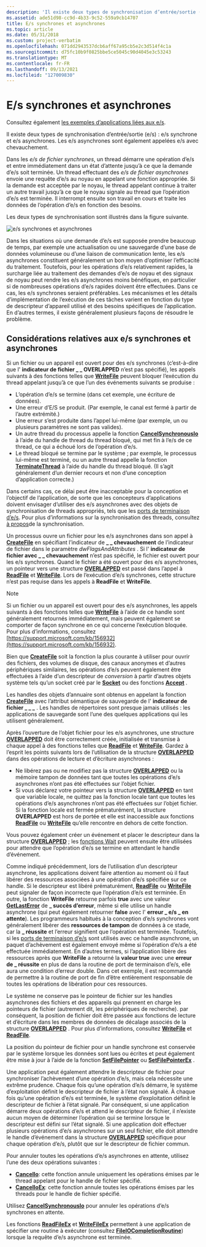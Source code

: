 ```yaml
---
description: 'Il existe deux types de synchronisation d’entrée/sortie (e/s) : e/s synchrone et e/s asynchrones. Les e/s asynchrones sont également appelées e/s avec chevauchement.'
ms.assetid: ade51d98-cc9d-4b33-9c52-559a9cb14707
title: E/s synchrones et asynchrones
ms.topic: article
ms.date: 05/31/2018
ms.custom: project-verbatim
ms.openlocfilehash: 071dd2943537dcb6aff67a95cb5e2c3d514f4c1a
ms.sourcegitcommit: d75fc10b9f0825bbe5ce5045c90d4045e3c53243
ms.translationtype: MT
ms.contentlocale: fr-FR
ms.lasthandoff: 09/13/2021
ms.locfileid: "127009830"
---
```

# <a name="synchronous-and-asynchronous-io"></a>E/s synchrones et asynchrones

Consultez également [les exemples d’applications liées aux e/s](https://github.com/microsoft/Windows-classic-samples/tree/master/Samples/Win7Samples/winbase/io).

Il existe deux types de synchronisation d’entrée/sortie (e/s) : e/s synchrone et e/s asynchrones. Les e/s asynchrones sont également appelées e/s avec chevauchement.

Dans les *e/s de fichier synchrones*, un thread démarre une opération d’e/s et entre immédiatement dans un état d’attente jusqu’à ce que la demande d’e/s soit terminée. Un thread effectuant des *e/s de fichier asynchrones* envoie une requête d’e/s au noyau en appelant une fonction appropriée. Si la demande est acceptée par le noyau, le thread appelant continue à traiter un autre travail jusqu’à ce que le noyau signale au thread que l’opération d’e/s est terminée. Il interrompt ensuite son travail en cours et traite les données de l’opération d’e/s en fonction des besoins.

Les deux types de synchronisation sont illustrés dans la figure suivante.

![e/s synchrones et asynchrones](images/fig2bedit.png)

Dans les situations où une demande d’e/s est supposée prendre beaucoup de temps, par exemple une actualisation ou une sauvegarde d’une base de données volumineuse ou d’une liaison de communication lente, les e/s asynchrones constituent généralement un bon moyen d’optimiser l’efficacité du traitement. Toutefois, pour les opérations d’e/s relativement rapides, la surcharge liée au traitement des demandes d’e/s de noyau et des signaux de noyau peut rendre les e/s asynchrones moins bénéfiques, en particulier si de nombreuses opérations d’e/s rapides doivent être effectuées. Dans ce cas, les e/s synchrones seraient préférables. Les mécanismes et les détails d’implémentation de l’exécution de ces tâches varient en fonction du type de descripteur d’appareil utilisé et des besoins spécifiques de l’application. En d’autres termes, il existe généralement plusieurs façons de résoudre le problème.

## <a name="synchronous-and-asynchronous-io-considerations"></a>Considérations relatives aux e/s synchrones et asynchrones

Si un fichier ou un appareil est ouvert pour des e/s synchrones (c’est-à-dire que l' **indicateur de fichier \_ \_ OVERLAPPED** n’est pas spécifié), les appels suivants à des fonctions telles que [**WriteFile**](/windows/desktop/api/FileAPI/nf-fileapi-writefile) peuvent bloquer l’exécution du thread appelant jusqu’à ce que l’un des événements suivants se produise :

-   L’opération d’e/s se termine (dans cet exemple, une écriture de données).
-   Une erreur d’E/S se produit. (Par exemple, le canal est fermé à partir de l’autre extrémité.)
-   Une erreur s’est produite dans l’appel lui-même (par exemple, un ou plusieurs paramètres ne sont pas valides).
-   Un autre thread du processus appelle la fonction [**CancelSynchronousIo**](cancelsynchronousio-func.md) à l’aide du handle de thread du thread bloqué, qui met fin à l’e/s de ce thread, ce qui a échoué lors de l’opération d’e/s.
-   Le thread bloqué se termine par le système ; par exemple, le processus lui-même est terminé, ou un autre thread appelle la fonction [**TerminateThread**](/windows/desktop/api/processthreadsapi/nf-processthreadsapi-terminatethread) à l’aide du handle du thread bloqué. (Il s’agit généralement d’un dernier recours et non d’une conception d’application correcte.)

Dans certains cas, ce délai peut être inacceptable pour la conception et l’objectif de l’application, de sorte que les concepteurs d’applications doivent envisager d’utiliser des e/s asynchrones avec des objets de synchronisation de threads appropriés, tels que les [ports de terminaison d’e/s](i-o-completion-ports.md). Pour plus d’informations sur la synchronisation des threads, consultez [à propos](/windows/desktop/Sync/about-synchronization)de la synchronisation.

Un processus ouvre un fichier pour les e/s asynchrones dans son appel à [**CreateFile**](/windows/desktop/api/FileAPI/nf-fileapi-createfilea) en spécifiant l’indicateur de **\_ \_ chevauchement** de l’indicateur de fichier dans le paramètre *dwFlagsAndAttributes* . Si l' **indicateur de fichier avec \_ \_ chevauchement** n’est pas spécifié, le fichier est ouvert pour les e/s synchrones. Quand le fichier a été ouvert pour des e/s asynchrones, un pointeur vers une structure [**OVERLAPPED**](/windows/desktop/api/MinWinBase/ns-minwinbase-overlapped_entry) est passé dans l’appel à [**ReadFile**](/windows/desktop/api/FileAPI/nf-fileapi-readfile) et [**WriteFile**](/windows/desktop/api/FileAPI/nf-fileapi-writefile). Lors de l’exécution d’e/s synchrones, cette structure n’est pas requise dans les appels à **ReadFile** et **WriteFile**.

> [!Note]  
> Si un fichier ou un appareil est ouvert pour des e/s asynchrones, les appels suivants à des fonctions telles que [**WriteFile**](/windows/desktop/api/FileAPI/nf-fileapi-writefile) à l’aide de ce handle sont généralement retournés immédiatement, mais peuvent également se comporter de façon synchrone en ce qui concerne l’exécution bloquée. Pour plus d’informations, consultez [https://support.microsoft.com/kb/156932](https://support.microsoft.com/kb/156932).

 

Bien que [**CreateFile**](/windows/desktop/api/FileAPI/nf-fileapi-createfilea) soit la fonction la plus courante à utiliser pour ouvrir des fichiers, des volumes de disque, des canaux anonymes et d’autres périphériques similaires, les opérations d’e/s peuvent également être effectuées à l’aide d’un descripteur de *conversion* à partir d’autres objets système tels qu’un socket créé par le [**Socket**](/windows/desktop/api/winsock2/nf-winsock2-socket) ou des fonctions [**Accept**](/windows/desktop/api/winsock2/nf-winsock2-accept) .

Les handles des objets d’annuaire sont obtenus en appelant la fonction [**CreateFile**](/windows/desktop/api/FileAPI/nf-fileapi-createfilea) avec l’attribut sémantique de sauvegarde de l' **indicateur de fichier \_ \_ \_** . Les handles de répertoires sont presque jamais utilisés : les applications de sauvegarde sont l’une des quelques applications qui les utilisent généralement.

Après l’ouverture de l’objet fichier pour les e/s asynchrones, une structure [**OVERLAPPED**](/windows/desktop/api/minwinbase/ns-minwinbase-overlapped) doit être correctement créée, initialisée et transmise à chaque appel à des fonctions telles que [**ReadFile**](/windows/desktop/api/FileAPI/nf-fileapi-readfile) et [**WriteFile**](/windows/desktop/api/FileAPI/nf-fileapi-writefile). Gardez à l’esprit les points suivants lors de l’utilisation de la structure [**OVERLAPPED**](/windows/desktop/api/MinWinBase/ns-minwinbase-overlapped_entry) dans des opérations de lecture et d’écriture asynchrones :

-   Ne libérez pas ou ne modifiez pas la structure [**OVERLAPPED**](/windows/desktop/api/minwinbase/ns-minwinbase-overlapped) ou la mémoire tampon de données tant que toutes les opérations d’e/s asynchrones n’ont pas été effectuées sur l’objet fichier.
-   Si vous déclarez votre pointeur vers la structure [**OVERLAPPED**](/windows/desktop/api/minwinbase/ns-minwinbase-overlapped) en tant que variable locale, ne quittez pas la fonction locale tant que toutes les opérations d’e/s asynchrones n’ont pas été effectuées sur l’objet fichier. Si la fonction locale est fermée prématurément, la structure **OVERLAPPED** est hors de portée et elle est inaccessible aux fonctions [**ReadFile**](/windows/desktop/api/FileAPI/nf-fileapi-readfile) ou [**WriteFile**](/windows/desktop/api/FileAPI/nf-fileapi-writefile) qu’elle rencontre en dehors de cette fonction.

Vous pouvez également créer un événement et placer le descripteur dans la structure [**OVERLAPPED**](/windows/desktop/api/minwinbase/ns-minwinbase-overlapped) ; les [fonctions Wait](/windows/desktop/Sync/wait-functions) peuvent ensuite être utilisées pour attendre que l’opération d’e/s se termine en attendant le handle d’événement.

Comme indiqué précédemment, lors de l’utilisation d’un descripteur asynchrone, les applications doivent faire attention au moment où il faut libérer des ressources associées à une opération d’e/s spécifiée sur ce handle. Si le descripteur est libéré prématurément, [**ReadFile**](/windows/desktop/api/FileAPI/nf-fileapi-readfile) ou [**WriteFile**](/windows/desktop/api/FileAPI/nf-fileapi-writefile) peut signaler de façon incorrecte que l’opération d’e/s est terminée. En outre, la fonction **WriteFile** retourne parfois **true** avec une valeur [**GetLastError**](/windows/desktop/api/errhandlingapi/nf-errhandlingapi-getlasterror) de **\_ succès d’erreur**, même si elle utilise un handle asynchrone (qui peut également retourner **false** avec l' **erreur \_ e/s \_ en attente**). Les programmeurs habitués à la conception d’e/s synchrones vont généralement libérer des **ressources de tampon** de données à ce stade, car la **\_ réussite** et l’erreur signifient que l’opération est terminée. Toutefois, si les [ports de terminaison d’e/s](i-o-completion-ports.md) sont utilisés avec ce handle asynchrone, un paquet d’achèvement est également envoyé même si l’opération d’e/s a été effectuée immédiatement. En d’autres termes, si l’application libère des ressources après que **WriteFile** a retourné la **valeur true** avec une **erreur de \_ réussite** en plus de dans la routine de port de terminaison d’e/s, elle aura une condition d’erreur double. Dans cet exemple, il est recommandé de permettre à la routine de port de fin d’être entièrement responsable de toutes les opérations de libération pour ces ressources.

Le système ne conserve pas le pointeur de fichier sur les handles asynchrones des fichiers et des appareils qui prennent en charge les pointeurs de fichier (autrement dit, les périphériques de recherche). par conséquent, la position de fichier doit être passée aux fonctions de lecture et d’écriture dans les membres de données de décalage associés de la structure [**OVERLAPPED**](/windows/desktop/api/minwinbase/ns-minwinbase-overlapped) . Pour plus d’informations, consultez [**WriteFile**](/windows/desktop/api/FileAPI/nf-fileapi-writefile) et [**ReadFile**](/windows/desktop/api/FileAPI/nf-fileapi-readfile).

La position du pointeur de fichier pour un handle synchrone est conservée par le système lorsque les données sont lues ou écrites et peut également être mise à jour à l’aide de la fonction [**SetFilePointer**](/windows/desktop/api/FileAPI/nf-fileapi-setfilepointer) ou [**SetFilePointerEx**](/windows/desktop/api/FileAPI/nf-fileapi-setfilepointerex) .

Une application peut également attendre le descripteur de fichier pour synchroniser l’achèvement d’une opération d’e/s, mais cela nécessite une extrême prudence. Chaque fois qu’une opération d’e/s démarre, le système d’exploitation définit le descripteur de fichier à l’état non signalé. À chaque fois qu’une opération d’e/s est terminée, le système d’exploitation définit le descripteur de fichier à l’état signalé. Par conséquent, si une application démarre deux opérations d’e/s et attend le descripteur de fichier, il n’existe aucun moyen de déterminer l’opération qui se termine lorsque le descripteur est défini sur l’état signalé. Si une application doit effectuer plusieurs opérations d’e/s asynchrones sur un seul fichier, elle doit attendre le handle d’événement dans la structure [**OVERLAPPED**](/windows/desktop/api/minwinbase/ns-minwinbase-overlapped) spécifique pour chaque opération d’e/s, plutôt que sur le descripteur de fichier commun.

Pour annuler toutes les opérations d’e/s asynchrones en attente, utilisez l’une des deux opérations suivantes :

-   [**CancelIo**](cancelio.md): cette fonction annule uniquement les opérations émises par le thread appelant pour le handle de fichier spécifié.
-   [**CancelIoEx**](cancelioex-func.md): cette fonction annule toutes les opérations émises par les threads pour le handle de fichier spécifié.

Utilisez [**CancelSynchronousIo**](cancelsynchronousio-func.md) pour annuler les opérations d’e/s synchrones en attente.

Les fonctions [**ReadFileEx**](/windows/desktop/api/FileAPI/nf-fileapi-readfileex) et [**WriteFileEx**](/windows/desktop/api/FileAPI/nf-fileapi-writefileex) permettent à une application de spécifier une routine à exécuter (consultez [**FileIOCompletionRoutine**](/windows/win32/api/minwinbase/nc-minwinbase-lpoverlapped_completion_routine)) lorsque la requête d’e/s asynchrone est terminée.

 

 
